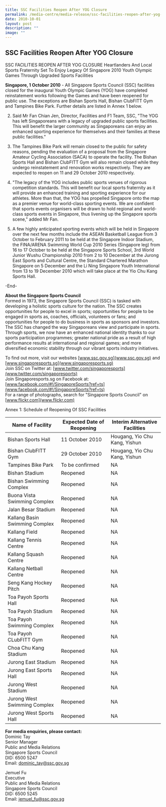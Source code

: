 ```yaml
---
title: SSC Facilities Reopen After YOG Closure
permalink: /media-centre/media-release/ssc-facilities-reopen-after-yog-closure/
date: 2010-10-01
layout: post
description: ""
image: ""
---
```

## **SSC Facilities Reopen After YOG Closure**

SSC FACILITIES REOPEN AFTER YOG CLOSURE
Heartlanders And Local Sports Fraternity Set To Enjoy Legacy Of Singapore 2010 Youth Olympic Games Through Upgraded Sports Facilities

**Singapore, 1 October 2010** - All Singapore Sports Council (SSC) facilities closed for the inaugural Youth Olympic Games (YOG) have completed reinstatement works following the Games and have been reopened for public use. The exceptions are Bishan Sports Hall, Bishan ClubFITT Gym and Tampines Bike Park. Further details are listed in Annex 1 below.

2. Said Mr Fan Chian Jen, Director, Facilities and F1 Team, SSC, "The YOG has left Singaporeans with a legacy of upgraded public sports facilities. This will benefit the larger community as Singaporeans can enjoy an enhanced sporting experience for themselves and their families at these public facilities."

3. The Tampines Bike Park will remain closed to the public for safety reasons, pending the evaluation of a proposal from the Singapore Amateur Cycling Association (SACA) to operate the facility. The Bishan Sports Hall and Bishan ClubFITT Gym will also remain closed while they undergo reinstatement and renovation works respectively. They are expected to reopen on 11 and 29 October 2010 respectively.

4. "The legacy of the YOG includes public sports venues of rigorous competition standards. This will benefit our local sports fraternity as it will provide an enhanced training and sporting experience for our athletes. More than that, the YOG has propelled Singapore onto the map as a premier venue for world-class sporting events. We are confident that sports events organisers will be drawn to hold regional and world-class sports events in Singapore, thus livening up the Singapore sports scene," added Mr Fan.

5. A few highly anticipated sporting events which will be held in Singapore over the next few months include the ASEAN Basketball League from 3 October to February 2011 to be held at the Singapore Indoor Stadium, the FINA/ARENA Swimming World Cup 2010 Series (Singapore leg) from 16 to 17 October to be held at the Singapore Sports School, 3rd World Junior Wushu Championship 2010 from 2 to 10 December at the Jurong East Sports and Cultural Centre, the Standard Chartered Marathon Singapore on 5 December and the Li Ning Singapore Youth International from 13 to 19 December 2010 which will take place at the Yio Chu Kang Sports Hall.

-End-

**About the Singapore Sports Council**
<br>
Formed in 1973, the Singapore Sports Council (SSC) is tasked with developing a holistic sports culture for the nation. The SSC creates opportunities for people to excel in sports; opportunities for people to be engaged in sports as, coaches, officials, volunteers or fans; and opportunities for people to do business in sports as sponsors and investors. The SSC has changed the way Singaporeans view and participate in sports. Through sports, we now have an enhanced national identity thanks to our sports participation programmes; greater national pride as a result of high performance results at international and regional games; and more diversified economic stability through our vibrant sports industry initiatives.

To find out more, visit our websites [www.ssc.gov.sg](www.ssc.gov.sg) and [www.singaporesports.sg](www.singaporesports.sg)
<br>
Join SSC on Twitter at: [www.twitter.com/singaporesports](www.twitter.com/singaporesports)
<br>
Join Singaporesports.sg on Facebook at: [www.facebook.com/#!/SingaporeSports?ref=ts](www.facebook.com/#!/SingaporeSports?ref=ts)
<br>
For a range of photographs, search for "Singapore Sports Council" on [www.flickr.com](www.flickr.com)

Annex 1: Schedule of Reopening Of SSC Facilities



| Name of Facility | Expected Date of Reopening | Interim Alternative Facilities 
| -------- | -------- | -------- |
| Bishan Sports Hall | 11 October 2010 | Hougang, Yio Chu Kang, Yishun
| Bishan ClubFITT Gym| 29 October 2010 | Hougang, Yio Chu Kang, Yishun
| Tampines Bike Park | To be confirmed | NA
| Bishan Stadium | Reopened | NA
| Bishan Swimming Complex | Reopened | NA
| Buona Vista Swimming Complex | Reopened | NA
| Jalan Besar Stadium | Reopened | NA
| Kallang Basin Swimming Complex| Reopened | NA
| Kallang Field| Reopened | NA
| Kallang Tennis Centre| Reopened | NA
| Kallang Squash Centre| Reopened | NA
| Kallang Netball Centre| Reopened | NA
| Seng Kang Hockey Pitch| Reopened | NA
| Toa Payoh Sports Hall| Reopened | NA
| Toa Payoh Stadium| Reopened | NA
| Toa Payoh Swimming Complex| Reopened | NA
| Toa Payoh CLubFITT Gym| Reopened | NA
| Choa Chu Kang Stadium| Reopened | NA
| Jurong East Stadium| Reopened | NA
| Jurong East Sports Hall| Reopened | NA
| Jurong West Stadium| Reopened | NA
| Jurong West Swimming Complex| Reopened | NA
| Jurong West Sports Hall| Reopened | NA

**For media enquiries, please contact:**
<br>Dominic Tay
<br>Senior Manager
<br>Public and Media Relations
<br>Singapore Sports Council
<br>DID: 6500 5247
<br>Email: [dominic_tay@ssc.gov.sg](dominic_tay@ssc.gov.sg)
	
Jemuel Fu
<br>Executive
<br>Public and Media Relations
<br>Singapore Sports Council
<br>DID: 6500 5245
<br>Email: [jemuel_fu@ssc.gov.sg](jemuel_fu@ssc.gov.sg)